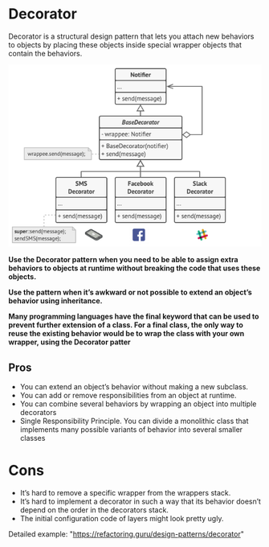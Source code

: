 # Decorator
Decorator is a structural design pattern that lets you attach new behaviors to objects by placing these objects inside special wrapper objects that contain the behaviors.

![Decorator Solution](../../Images/Design-Patterns/Decrator-Solution.png)

**Use the Decorator pattern when you need to be able to assign extra behaviors to objects at runtime without breaking the code that uses these objects.**

**Use the pattern when it’s awkward or not possible to extend an object’s behavior using inheritance.**

**Many programming languages have the final keyword that can be used to prevent further extension of a class. For a final class, the only way to reuse the existing behavior would be to wrap the class with your own wrapper, using the Decorator patter**

## Pros

- You can extend an object’s behavior without making a new subclass.
- You can add or remove responsibilities from an object at runtime.
- You can combine several behaviors by wrapping an object into multiple decorators
- Single Responsibility Principle. You can divide a monolithic class that implements many possible variants of behavior into several smaller classes

# Cons
- It’s hard to remove a specific wrapper from the wrappers stack.
- It’s hard to implement a decorator in such a way that its behavior doesn’t depend on the order in the decorators stack.
- The initial configuration code of layers might look pretty ugly.


Detailed example: "https://refactoring.guru/design-patterns/decorator"

